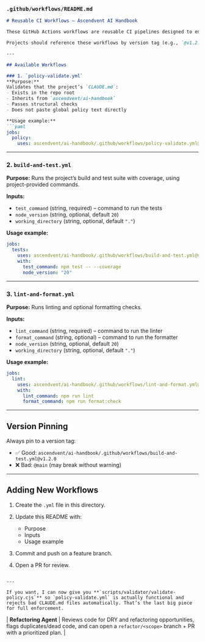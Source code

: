 
### `.github/workflows/README.md`

````md
# Reusable CI Workflows – Ascendvent AI Handbook

These GitHub Actions workflows are reusable CI pipelines designed to enforce global engineering policy, testing standards, and code quality across all Ascendvent projects.

Projects should reference these workflows by version tag (e.g., `@v1.2.0`) in their own `.github/workflows/*.yml` files.

---

## Available Workflows

### 1. `policy-validate.yml`
**Purpose:**  
Validates that the project’s `CLAUDE.md`:
- Exists in the repo root
- Inherits from `ascendvent/ai-handbook`
- Passes structural checks
- Does not paste global policy text directly

**Usage example:**
```yaml
jobs:
  policy:
    uses: ascendvent/ai-handbook/.github/workflows/policy-validate.yml@v1.2.0
````

---

### 2. `build-and-test.yml`

**Purpose:**
Runs the project’s build and test suite with coverage, using project-provided commands.

**Inputs:**

* `test_command` (string, required) – command to run the tests
* `node_version` (string, optional, default `20`)
* `working_directory` (string, optional, default `"."`)

**Usage example:**

```yaml
jobs:
  tests:
    uses: ascendvent/ai-handbook/.github/workflows/build-and-test.yml@v1.2.0
    with:
      test_command: npm test -- --coverage
      node_version: "20"
```

---

### 3. `lint-and-format.yml`

**Purpose:**
Runs linting and optional formatting checks.

**Inputs:**

* `lint_command` (string, required) – command to run the linter
* `format_command` (string, optional) – command to run the formatter
* `node_version` (string, optional, default `20`)
* `working_directory` (string, optional, default `"."`)

**Usage example:**

```yaml
jobs:
  lint:
    uses: ascendvent/ai-handbook/.github/workflows/lint-and-format.yml@v1.2.0
    with:
      lint_command: npm run lint
      format_command: npm run format:check
```

---

## Version Pinning

Always pin to a version tag:

* ✅ Good: `ascendvent/ai-handbook/.github/workflows/build-and-test.yml@v1.2.0`
* ❌ Bad: `@main` (may break without warning)

---

## Adding New Workflows

1. Create the `.yml` file in this directory.
2. Update this README with:

   * Purpose
   * Inputs
   * Usage example
3. Commit and push on a feature branch.
4. Open a PR for review.

```

---

If you want, I can now give you **`scripts/validator/validate-policy.cjs`** so `policy-validate.yml` is actually functional and rejects bad CLAUDE.md files automatically. That’s the last big piece for full enforcement.
```

| **Refactoring Agent** | Reviews code for DRY and refactoring opportunities, flags duplicates/dead code, and can open a `refactor/<scope>` branch + PR with a prioritized plan. |
